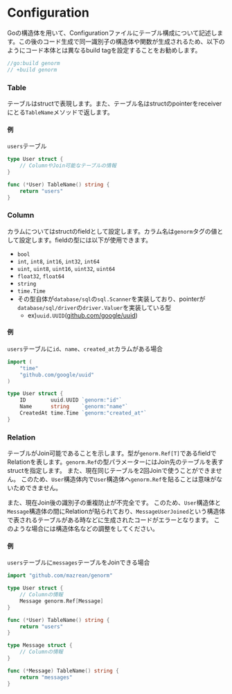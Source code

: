 # Configuration

Goの構造体を用いて、Configurationファイルにテーブル構成について記述します。この後のコード生成で同一識別子の構造体や関数が生成されるため、以下のようにコード本体とは異なるbuild tagを設定することをお勧めします。

```go
//go:build genorm
// +build genorm
```

### Table

テーブルはstructで表現します。また、テーブル名はstructのpointerをreceiverにとる`TableName`メソッドで返します。

#### 例

`users`テーブル

```go
type User struct {
    // ColumnやJoin可能なテーブルの情報
}

func (*User) TableName() string {
    return "users"
}
```

### Column

カラムについてはstructのfieldとして設定します。カラム名は`genorm`タグの値として設定します。fieldの型には以下が使用できます。

* `bool`
* `int`, `int8`, `int16`, `int32`, `int64`
* `uint`, `uint8`, `uint16`, `uint32`, `uint64`
* `float32`, `float64`
* `string`
* `time.Time`
* その型自体が`database/sql`の`sql.Scanner`を実装しており、pointerが`database/sql/driver`の`driver.Valuer`を実装している型
  * ex)`uuid.UUID`([github.com/google/uuid](https://github.com/google/uuid))

#### 例

`users`テーブルに`id`、`name`、`created_at`カラムがある場合

```go
import (
    "time"
    "github.com/google/uuid"
)

type User struct {
	ID        uuid.UUID `genorm:"id"`
	Name      string    `genorm:"name"`
	CreatedAt time.Time `genorm:"created_at"`
}
```

### Relation

テーブルがJoin可能であることを示します。型が`genorm.Ref[T]`であるfieldでRelationを表します。`genorm.Ref`の型パラメーターにはJoin先のテーブルを表すstructを指定します。
また、現在同じテーブルを2回Joinで使うことができません。
このため、`User`構造体内で`User`構造体へ`genorm.Ref`を貼ることは意味がないためできません。

また、現在Join後の識別子の重複防止が不完全です。
このため、`User`構造体と`Message`構造体の間にRelationが貼られており、`MessageUserJoined`という構造体で表されるテーブルがある時などに生成されたコードがエラーとなります。
このような場合には構造体名などの調整をしてください。

#### 例

`users`テーブルに`messages`テーブルをJoinできる場合

```go
import "github.com/mazrean/genorm"

type User struct {
    // Columnの情報
    Message genorm.Ref[Message]
}

func (*User) TableName() string {
    return "users"
}

type Message struct {
    // Columnの情報
}

func (*Message) TableName() string {
    return "messages"
}
```
